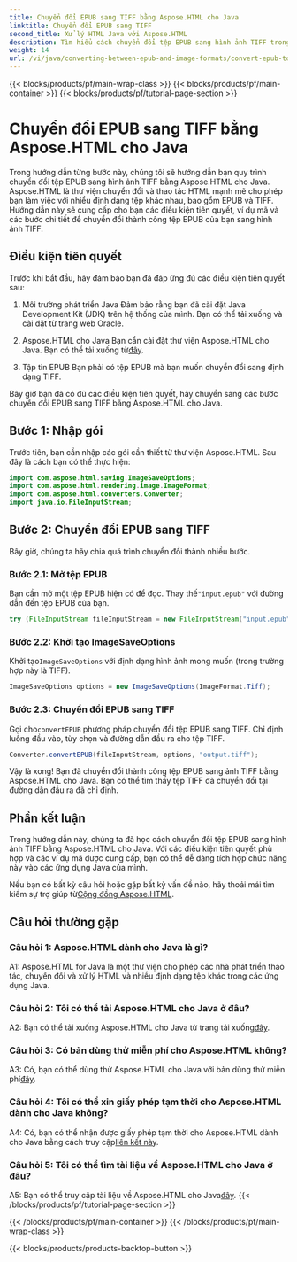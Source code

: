 ```yaml
---
title: Chuyển đổi EPUB sang TIFF bằng Aspose.HTML cho Java
linktitle: Chuyển đổi EPUB sang TIFF
second_title: Xử lý HTML Java với Aspose.HTML
description: Tìm hiểu cách chuyển đổi tệp EPUB sang hình ảnh TIFF trong Java với Aspose.HTML, một thư viện thao tác HTML mạnh mẽ.
weight: 14
url: /vi/java/converting-between-epub-and-image-formats/convert-epub-to-tiff/
---
```


{{< blocks/products/pf/main-wrap-class >}}
{{< blocks/products/pf/main-container >}}
{{< blocks/products/pf/tutorial-page-section >}}

# Chuyển đổi EPUB sang TIFF bằng Aspose.HTML cho Java

Trong hướng dẫn từng bước này, chúng tôi sẽ hướng dẫn bạn quy trình chuyển đổi tệp EPUB sang hình ảnh TIFF bằng Aspose.HTML cho Java. Aspose.HTML là thư viện chuyển đổi và thao tác HTML mạnh mẽ cho phép bạn làm việc với nhiều định dạng tệp khác nhau, bao gồm EPUB và TIFF. Hướng dẫn này sẽ cung cấp cho bạn các điều kiện tiên quyết, ví dụ mã và các bước chi tiết để chuyển đổi thành công tệp EPUB của bạn sang hình ảnh TIFF.

## Điều kiện tiên quyết

Trước khi bắt đầu, hãy đảm bảo bạn đã đáp ứng đủ các điều kiện tiên quyết sau:

1. Môi trường phát triển Java
Đảm bảo rằng bạn đã cài đặt Java Development Kit (JDK) trên hệ thống của mình. Bạn có thể tải xuống và cài đặt từ trang web Oracle.

2. Aspose.HTML cho Java
 Bạn cần cài đặt thư viện Aspose.HTML cho Java. Bạn có thể tải xuống từ[đây](https://releases.aspose.com/html/java/).

3. Tập tin EPUB
Bạn phải có tệp EPUB mà bạn muốn chuyển đổi sang định dạng TIFF.

Bây giờ bạn đã có đủ các điều kiện tiên quyết, hãy chuyển sang các bước chuyển đổi EPUB sang TIFF bằng Aspose.HTML cho Java.

## Bước 1: Nhập gói

Trước tiên, bạn cần nhập các gói cần thiết từ thư viện Aspose.HTML. Sau đây là cách bạn có thể thực hiện:

```java
import com.aspose.html.saving.ImageSaveOptions;
import com.aspose.html.rendering.image.ImageFormat;
import com.aspose.html.converters.Converter;
import java.io.FileInputStream;
```

## Bước 2: Chuyển đổi EPUB sang TIFF

Bây giờ, chúng ta hãy chia quá trình chuyển đổi thành nhiều bước.

### Bước 2.1: Mở tệp EPUB

 Bạn cần mở một tệp EPUB hiện có để đọc. Thay thế`"input.epub"` với đường dẫn đến tệp EPUB của bạn.

```java
try (FileInputStream fileInputStream = new FileInputStream("input.epub")) {
```

### Bước 2.2: Khởi tạo ImageSaveOptions

 Khởi tạo`ImageSaveOptions` với định dạng hình ảnh mong muốn (trong trường hợp này là TIFF).

```java
ImageSaveOptions options = new ImageSaveOptions(ImageFormat.Tiff);
```

### Bước 2.3: Chuyển đổi EPUB sang TIFF

 Gọi cho`convertEPUB` phương pháp chuyển đổi tệp EPUB sang TIFF. Chỉ định luồng đầu vào, tùy chọn và đường dẫn đầu ra cho tệp TIFF.

```java
Converter.convertEPUB(fileInputStream, options, "output.tiff");
```

Vậy là xong! Bạn đã chuyển đổi thành công tệp EPUB sang ảnh TIFF bằng Aspose.HTML cho Java. Bạn có thể tìm thấy tệp TIFF đã chuyển đổi tại đường dẫn đầu ra đã chỉ định.

## Phần kết luận

Trong hướng dẫn này, chúng ta đã học cách chuyển đổi tệp EPUB sang hình ảnh TIFF bằng Aspose.HTML cho Java. Với các điều kiện tiên quyết phù hợp và các ví dụ mã được cung cấp, bạn có thể dễ dàng tích hợp chức năng này vào các ứng dụng Java của mình.

Nếu bạn có bất kỳ câu hỏi hoặc gặp bất kỳ vấn đề nào, hãy thoải mái tìm kiếm sự trợ giúp từ[Cộng đồng Aspose.HTML](https://forum.aspose.com/).

## Câu hỏi thường gặp

### Câu hỏi 1: Aspose.HTML dành cho Java là gì?

A1: Aspose.HTML for Java là một thư viện cho phép các nhà phát triển thao tác, chuyển đổi và xử lý HTML và nhiều định dạng tệp khác trong các ứng dụng Java.

### Câu hỏi 2: Tôi có thể tải Aspose.HTML cho Java ở đâu?

 A2: Bạn có thể tải xuống Aspose.HTML cho Java từ trang tải xuống[đây](https://releases.aspose.com/html/java/).

### Câu hỏi 3: Có bản dùng thử miễn phí cho Aspose.HTML không?

 A3: Có, bạn có thể dùng thử Aspose.HTML cho Java với bản dùng thử miễn phí[đây](https://releases.aspose.com/).

### Câu hỏi 4: Tôi có thể xin giấy phép tạm thời cho Aspose.HTML dành cho Java không?

 A4: Có, bạn có thể nhận được giấy phép tạm thời cho Aspose.HTML dành cho Java bằng cách truy cập[liên kết này](https://purchase.aspose.com/temporary-license/).

### Câu hỏi 5: Tôi có thể tìm tài liệu về Aspose.HTML cho Java ở đâu?

 A5: Bạn có thể truy cập tài liệu về Aspose.HTML cho Java[đây](https://reference.aspose.com/html/java/).
{{< /blocks/products/pf/tutorial-page-section >}}

{{< /blocks/products/pf/main-container >}}
{{< /blocks/products/pf/main-wrap-class >}}

{{< blocks/products/products-backtop-button >}}
